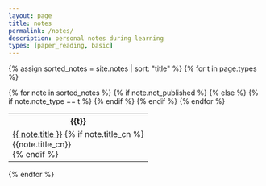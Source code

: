```yaml
---
layout: page
title: notes
permalink: /notes/
description: personal notes during learning
types: [paper_reading, basic]
---
```


{% assign sorted_notes = site.notes | sort: "title" %}
{% for t in page.types %}
<table>
  <tr>
    <th>{{t}}</th>
  </tr>
  {% for note in sorted_notes %}
    {% if note.not_published %}
    {% else %}
    {% if note.note_type == t %}
        <tr>
            <td>
                <a href="{{ note.url | relative_url }}">{{ note.title }}</a>
                {% if note.title_cn %}<div class="post-meta">{{note.title_cn}}</div>{% endif %}
            </td>
        </tr>
    {% endif %}
    {% endif %}
  {% endfor %}
</table>
{% endfor %}
